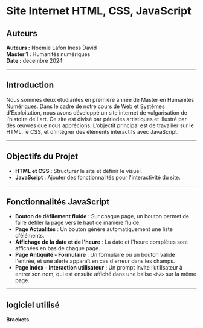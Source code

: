 # Site Internet HTML, CSS, JavaScript

## Auteurs

**Auteurs :** Noémie Lafon Iness David  
**Master 1 :** Humanités numériques    
**Date :** decembre 2024

---

## Introduction

Nous sommes deux étudiantes en première année de Master en Humanités Numériques. Dans le cadre de notre cours de Web et Systèmes d'Exploitation, nous avons développé un site internet de vulgarisation de l'histoire de l'art. Ce site est divisé par périodes artistiques et illustré par des œuvres que nous apprécions. L’objectif principal est de travailler sur le HTML, le CSS, et d'intégrer des éléments interactifs avec JavaScript.

---

## Objectifs du Projet

- **HTML et CSS** : Structurer le site et définir le visuel.
- **JavaScript** : Ajouter des fonctionnalités pour l'interactivité du site.

---

## Fonctionnalités JavaScript

- **Bouton de défilement fluide** : Sur chaque page, un bouton permet de faire défiler la page vers le haut de manière fluide.
- **Page Actualités** : Un bouton génère automatiquement une liste d'éléments.
- **Affichage de la date et de l'heure** : La date et l'heure complètes sont affichées en bas de chaque page.
- **Page Antiquité - Formulaire** : Un formulaire où un bouton valide l'entrée, et une alerte apparaît en cas d'erreur dans les champs.
- **Page Index - Interaction utilisateur** : Un prompt invite l’utilisateur à entrer son nom, qui est ensuite affiché dans une balise `<h2>` sur la même page.

---

## logiciel utilisé

**Brackets**
